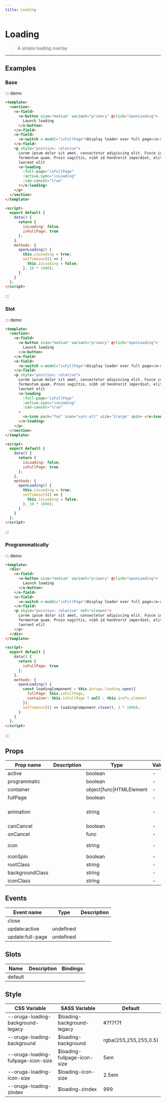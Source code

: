 ```yaml
---
title: Loading
---
```


# Loading

> A simple loading overlay

---

## Examples

### Base

::: demo

```html
<template>
  <section>
    <o-field>
      <o-button size="medium" variant="primary" @click="openLoading">
        Launch loading
      </o-button>
    </o-field>
    <o-field>
      <o-switch v-model="isFullPage">Display loader over full page</o-switch>
    </o-field>
    <p style="position: relative">
      Lorem ipsum dolor sit amet, consectetur adipiscing elit. Fusce id
      fermentum quam. Proin sagittis, nibh id hendrerit imperdiet, elit sapien
      laoreet elit
      <o-loading
        :full-page="isFullPage"
        :active.sync="isLoading"
        :can-cancel="true"
      ></o-loading>
    </p>
  </section>
</template>

<script>
  export default {
    data() {
      return {
        isLoading: false,
        isFullPage: true
      };
    },
    methods: {
      openLoading() {
        this.isLoading = true;
        setTimeout(() => {
          this.isLoading = false;
        }, 10 * 1000);
      }
    }
  };
</script>
```

:::

### Slot

::: demo

```html
<template>
  <section>
    <o-field>
      <o-button size="medium" variant="primary" @click="openLoading">
        Launch loading
      </o-button>
    </o-field>
    <o-field>
      <o-switch v-model="isFullPage">Display loader over full page</o-switch>
    </o-field>
    <p style="position: relative">
      Lorem ipsum dolor sit amet, consectetur adipiscing elit. Fusce id
      fermentum quam. Proin sagittis, nibh id hendrerit imperdiet, elit sapien
      laoreet elit
      <o-loading
        :full-page="isFullPage"
        :active.sync="isLoading"
        :can-cancel="true"
      >
        <o-icon pack="fas" icon="sync-alt" size="ilarge" spin> </o-icon>
      </o-loading>
    </p>
  </section>
</template>

<script>
  export default {
    data() {
      return {
        isLoading: false,
        isFullPage: true
      };
    },
    methods: {
      openLoading() {
        this.isLoading = true;
        setTimeout(() => {
          this.isLoading = false;
        }, 10 * 1000);
      }
    }
  };
</script>
```

:::

### Programmatically

::: demo

```html
<template>
  <div>
    <o-field>
      <o-button size="medium" variant="primary" @click="openLoading">
        Launch loading
      </o-button>
    </o-field>
    <o-field>
      <o-switch v-model="isFullPage">Display loader over full page</o-switch>
    </o-field>
    <p style="position: relative" ref="element">
      Lorem ipsum dolor sit amet, consectetur adipiscing elit. Fusce id
      fermentum quam. Proin sagittis, nibh id hendrerit imperdiet, elit sapien
      laoreet elit
    </p>
  </div>
</template>

<script>
  export default {
    data() {
      return {
        isFullPage: true
      };
    },
    methods: {
      openLoading() {
        const loadingComponent = this.$oruga.loading.open({
          fullPage: this.isFullPage,
          container: this.isFullPage ? null : this.$refs.element
        });
        setTimeout(() => loadingComponent.close(), 3 * 1000);
      }
    }
  };
</script>
```

:::

## Props

| Prop name       | Description | Type                      | Values | Default                         |
| --------------- | ----------- | ------------------------- | ------ | ------------------------------- |
| active          |             | boolean                   | -      |                                 |
| programmatic    |             | boolean                   | -      |                                 |
| container       |             | object\|func\|HTMLElement | -      |                                 |
| fullPage        |             | boolean                   | -      | true                            |
| animation       |             | string                    | -      | { 'loading.animation': 'fade' } |
| canCancel       |             | boolean                   | -      | false                           |
| onCancel        |             | func                      | -      | () => {}                        |
| icon            |             | string                    | -      | { 'loading.icom': 'spin' }      |
| iconSpin        |             | boolean                   | -      | true                            |
| rootClass       |             | string                    | -      |                                 |
| backgroundClass |             | string                    | -      |                                 |
| iconClass       |             | string                    | -      |                                 |

## Events

| Event name       | Type      | Description |
| ---------------- | --------- | ----------- |
| close            |           |
| update:active    | undefined |
| update:full-page | undefined |

## Slots

| Name    | Description | Bindings |
| ------- | ----------- | -------- |
| default |             |          |

## Style

| CSS Variable                       | SASS Variable                | Default               |
| ---------------------------------- | ---------------------------- | --------------------- |
| --oruga-loading-background-legacy  | \$loading-background-legacy  | #7f7f7f               |
| --oruga-loading-background         | \$loading-background         | rgba(255,255,255,0.5) |
| --oruga-loading-fullpage-icon-size | \$loading-fullpage-icon-size | 5em                   |
| --oruga-loading-icon-size          | \$loading-icon-size          | 2.5em                 |
| --oruga-loading-zindex             | \$loading-zindex             | 999                   |
